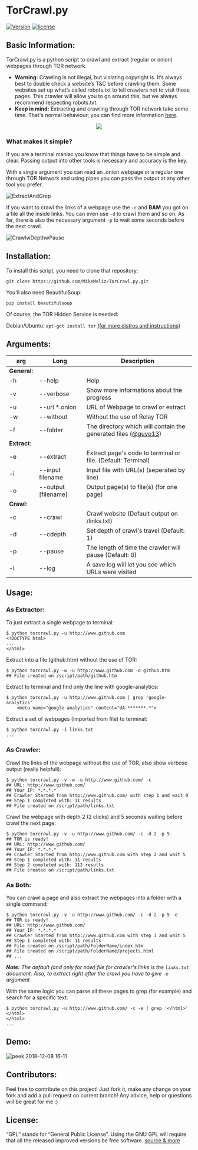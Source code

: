 <!--
  Title: TorCrawl.py
  Description: a python script to crawl and extract (regular or onion) webpages through TOR network. 
  Author: MikeMeliz
  -->
# TorCrawl.py

[![Version](https://img.shields.io/badge/version-1.0-green.svg?style=plastic)]() [![license](https://img.shields.io/github/license/MikeMeliz/TorCrawl.py.svg?style=plastic)]()

## Basic Information:
TorCrawl.py is a python script to crawl and extract (regular or onion) webpages through TOR network. 

- **Warning:** Crawling is not illegal, but violating copyright is. It’s always best to double check a website’s T&C before crawling them. Some websites set up what’s called robots.txt to tell crawlers not to visit those pages. This crawler will allow you to go around this, but we always recommend respecting robots.txt.
- **Keep in mind:** Extracting and crawling through TOR network take some time. That's normal behaviour; you can find more information [here](https://www.torproject.org/docs/faq.html.en#WhySlow). 

<p align="center"><img src ="https://media.giphy.com/media/RmfzOLuCJTApa/giphy.gif"></p>

### What makes it simple?

If you are a terminal maniac you know that things have to be simple and clear. Passing output into other tools is necessary and accuracy is the key.

With a single argument you can read an .onion webpage or a regular one through TOR Network and using pipes you can pass the output at any other tool you prefer.

![ExtractAndGrep](https://cloud.githubusercontent.com/assets/9204902/21080715/c34511ca-bfbe-11e6-9fec-230e6430d5dc.png)

If you want to crawl the links of a webpage use the `-c` and **BAM** you got on a file all the inside links. You can even use `-d` to crawl them and so on. As far, there is also the necessary argument `-p` to wait some seconds before the next crawl.

![CrawlwDepthwPause](https://cloud.githubusercontent.com/assets/9204902/21080526/f2b80908-bfb9-11e6-8bc0-fd3eebe182cc.png)


## Installation:
To install this script, you need to clone that repository:

`git clone https://github.com/MikeMeliz/TorCrawl.py.git`

You'll also need BeautifulSoup:

`pip install beautifulsoup`

Of course, the TOR Hidden Service is needed:

Debian/Ubuntu: `apt-get install tor`
[(for more distros and instructions)](https://www.torproject.org/docs/)

## Arguments:
arg | Long | Description
----|------|------------
**General**: | |
-h  |--help| Help
-v  |--verbose| Show more informations about the progress 
-u  |--url *.onion| URL of Webpage to crawl or extract
-w  |--without| Without the use of Relay TOR
-f  |--folder| The directory which will contain the generated files ([@guyo13](https://www.github.com/guyo13))
**Extract**: | | 
-e  |--extract| Extract page's code to terminal or file. (Default: Terminal)
-i  |--input filename| Input file with URL(s) (seperated by line)
-o  |--output [filename]| Output page(s) to file(s) (for one page)
**Crawl**: | |
-c  |--crawl| Crawl website (Default output on /links.txt)
-d  |--cdepth| Set depth of crawl's travel (Default: 1)
-p  |--pause| The length of time the crawler will pause (Default: 0)
-l  |--log| A save log will let you see which URLs were visited

## Usage:

### As Extractor:
To just extract a single webpage to terminal:

```
$ python torcrawl.py -u http://www.github.com
<!DOCTYPE html>
...
</html>
```

Extract into a file (github.htm) without the use of TOR:

```
$ python torcrawl.py -w -u http://www.github.com -o github.htm
## File created on /script/path/github.htm
```

Extract to terminal and find only the line with google-analytics:

```
$ python torcrawl.py -u http://www.github.com | grep 'google-analytics'
    <meta name="google-analytics" content="UA-*******-*">
```

Extract a set of webpages (imported from file) to terminal:

```
$ python torcrawl.py -i links.txt
...
```


### As Crawler:
Crawl the links of the webpage without the use of TOR,
also show verbose output (really helpfull):

```
$ python torcrawl.py -v -w -u http://www.github.com/ -c
## URL: http://www.github.com/
## Your IP: *.*.*.*
## Crawler Started from http://www.github.com/ with step 1 and wait 0
## Step 1 completed with: 11 results
## File created on /script/path/links.txt
```

Crawl the webpage with depth 2 (2 clicks) and 5 seconds waiting before crawl the next page:

```
$ python torcrawl.py -v -u http://www.github.com/ -c -d 2 -p 5
## TOR is ready!
## URL: http://www.github.com/
## Your IP: *.*.*.*
## Crawler Started from http://www.github.com with step 2 and wait 5
## Step 1 completed with: 11 results
## Step 2 completed with: 112 results
## File created on /script/path/links.txt
```
### As Both:
You can crawl a page and also extract the webpages into a folder with a single command:

```
$ python torcrawl.py -v -u http://www.github.com/ -c -d 2 -p 5 -e
## TOR is ready!
## URL: http://www.github.com/
## Your IP: *.*.*.*
## Crawler Started from http://www.github.com with step 1 and wait 5
## Step 1 completed with: 11 results
## File created on /script/path/FolderName/index.htm
## File created on /script/path/FolderName/projects.html
## ...
```
***Note:*** *The default (and only for now) file for crawler's links is the `links.txt` document. Also, to extract right after the crawl you have to give `-e` argument*

With the same logic you can parse all these pages to grep (for example) and search for a specific text:

```
$ python torcrawl.py -u http://www.github.com/ -c -e | grep '</html>'
</html>
</html>
...
```

## Demo:
![peek 2018-12-08 16-11](https://user-images.githubusercontent.com/9204902/49687660-f72f8280-fb0e-11e8-981e-1bbeeac398cc.gif)

## Contributors:
Feel free to contribute on this project! Just fork it, make any change on your fork and add a pull request on current branch! Any advice, help or questions will be great for me :)

## License:
“GPL” stands for “General Public License”. Using the GNU GPL will require that all the released improved versions be free software. [source & more](https://www.gnu.org/licenses/gpl-faq.html)
